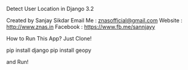 Detect User Location in Django 3.2

Created by Sanjay Sikdar Email Me : znasofficial@gmail.com Website : http://www.znas.in Facebook : https://www.fb.me/sannjayy

How to Run This App?
Just Clone!

pip install django
pip install geopy

and Run!

